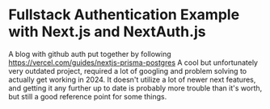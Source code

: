 # Fullstack Authentication Example with Next.js and NextAuth.js

A blog with github auth put together by following https://vercel.com/guides/nextjs-prisma-postgres
A cool but unfortunately very outdated project, required a lot of googling and problem solving to actually get working in 2024.
It doesn't utilize a lot of newer next features, and getting it any further up to date is probably more trouble than it's worth, but still a good reference point for some things.

